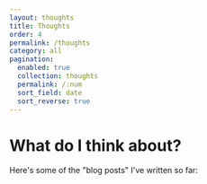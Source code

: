 ```yaml
---
layout: thoughts
title: Thoughts
order: 4
permalink: /thoughts
category: all
pagination:
  enabled: true
  collection: thoughts
  permalink: /:num
  sort_field: date
  sort_reverse: true
---
```


<h1>What do I think about?</h1>

Here's some of the "blog posts" I've written so far:
